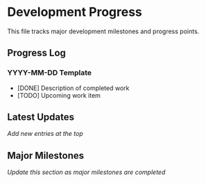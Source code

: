 # Development Progress

This file tracks major development milestones and progress points.

## Progress Log

### YYYY-MM-DD Template
- [DONE] Description of completed work
- [TODO] Upcoming work item

## Latest Updates

_Add new entries at the top_

## Major Milestones

_Update this section as major milestones are completed_